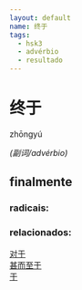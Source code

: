 ```yaml
--- 
layout: default
name: 终于 
tags: 
  - hsk3
  - advérbio
  - resultado
--- 
```

# 终于 
zhōngyú  
 
*(副词/advérbio)*  
## finalmente 
### radicais: 
### relacionados: 
[对于](/zhengshidu/outras/对于)  
[甚而至于](/zhengshidu/outras/甚而至于)  
[于](/zhengshidu/hsk6/于)  
